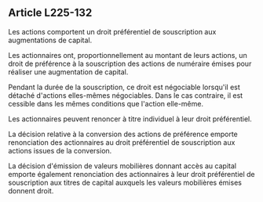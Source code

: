 Article L225-132
----
Les actions comportent un droit préférentiel de souscription aux augmentations
de capital.

Les actionnaires ont, proportionnellement au montant de leurs actions, un droit
de préférence à la souscription des actions de numéraire émises pour réaliser
une augmentation de capital.

Pendant la durée de la souscription, ce droit est négociable lorsqu'il est
détaché d'actions elles-mêmes négociables. Dans le cas contraire, il est
cessible dans les mêmes conditions que l'action elle-même.

Les actionnaires peuvent renoncer à titre individuel à leur droit préférentiel.

La décision relative à la conversion des actions de préférence emporte
renonciation des actionnaires au droit préférentiel de souscription aux actions
issues de la conversion.

La décision d'émission de valeurs mobilières donnant accès au capital emporte
également renonciation des actionnaires à leur droit préférentiel de
souscription aux titres de capital auxquels les valeurs mobilières émises
donnent droit.
